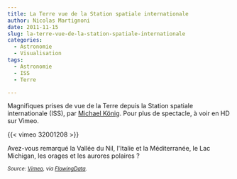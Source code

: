 ```yaml
---
title: La Terre vue de la Station spatiale internationale
author: Nicolas Martignoni
date: 2011-11-15
slug: la-terre-vue-de-la-station-spatiale-internationale
categories:
  - Astronomie
  - Visualisation
tags:
  - Astronomie
  - ISS
  - Terre

---
```

Magnifiques prises de vue de la Terre depuis la Station spatiale internationale (ISS), par [Michael König][1]. Pour plus de spectacle, à voir en HD sur Vimeo.

{{< vimeo 32001208 >}}

Avez-vous remarqué la Vallée du Nil, l'Italie et la Méditerranée, le Lac Michigan, les orages et les aurores polaires ?

_<small>Source: [Vimeo][2], via [FlowingData][3].</small>_

 [1]: https://vimeo.com/michaelkoenig
 [2]: https://vimeo.com/32001208
 [3]: https://flowingdata.com/2011/11/14/time-lapse-of-earth-from-international-space-station/ "FlowingData"

<!--more-->
